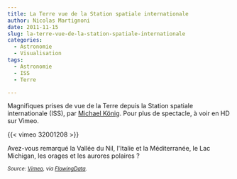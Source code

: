 ```yaml
---
title: La Terre vue de la Station spatiale internationale
author: Nicolas Martignoni
date: 2011-11-15
slug: la-terre-vue-de-la-station-spatiale-internationale
categories:
  - Astronomie
  - Visualisation
tags:
  - Astronomie
  - ISS
  - Terre

---
```

Magnifiques prises de vue de la Terre depuis la Station spatiale internationale (ISS), par [Michael König][1]. Pour plus de spectacle, à voir en HD sur Vimeo.

{{< vimeo 32001208 >}}

Avez-vous remarqué la Vallée du Nil, l'Italie et la Méditerranée, le Lac Michigan, les orages et les aurores polaires ?

_<small>Source: [Vimeo][2], via [FlowingData][3].</small>_

 [1]: https://vimeo.com/michaelkoenig
 [2]: https://vimeo.com/32001208
 [3]: https://flowingdata.com/2011/11/14/time-lapse-of-earth-from-international-space-station/ "FlowingData"

<!--more-->
